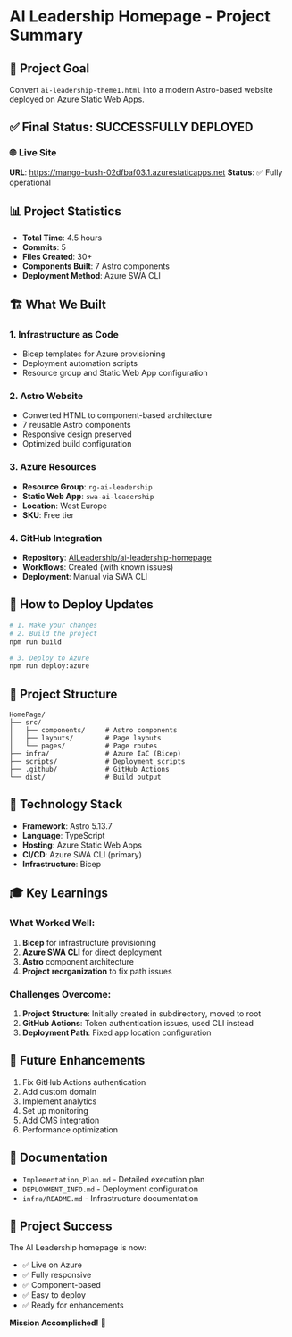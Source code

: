 # AI Leadership Homepage - Project Summary

## 🎯 Project Goal
Convert `ai-leadership-theme1.html` into a modern Astro-based website deployed on Azure Static Web Apps.

## ✅ Final Status: SUCCESSFULLY DEPLOYED

### 🌐 Live Site
**URL**: https://mango-bush-02dfbaf03.1.azurestaticapps.net
**Status**: ✅ Fully operational

## 📊 Project Statistics

- **Total Time**: 4.5 hours
- **Commits**: 5
- **Files Created**: 30+
- **Components Built**: 7 Astro components
- **Deployment Method**: Azure SWA CLI

## 🏗️ What We Built

### 1. Infrastructure as Code
- Bicep templates for Azure provisioning
- Deployment automation scripts
- Resource group and Static Web App configuration

### 2. Astro Website
- Converted HTML to component-based architecture
- 7 reusable Astro components
- Responsive design preserved
- Optimized build configuration

### 3. Azure Resources
- **Resource Group**: `rg-ai-leadership`
- **Static Web App**: `swa-ai-leadership`
- **Location**: West Europe
- **SKU**: Free tier

### 4. GitHub Integration
- **Repository**: [AILeadership/ai-leadership-homepage](https://github.com/AILeadership/ai-leadership-homepage)
- **Workflows**: Created (with known issues)
- **Deployment**: Manual via SWA CLI

## 🚀 How to Deploy Updates

```bash
# 1. Make your changes
# 2. Build the project
npm run build

# 3. Deploy to Azure
npm run deploy:azure
```

## 📁 Project Structure

```
HomePage/
├── src/
│   ├── components/     # Astro components
│   ├── layouts/        # Page layouts
│   └── pages/          # Page routes
├── infra/              # Azure IaC (Bicep)
├── scripts/            # Deployment scripts
├── .github/            # GitHub Actions
└── dist/               # Build output
```

## 🔧 Technology Stack

- **Framework**: Astro 5.13.7
- **Language**: TypeScript
- **Hosting**: Azure Static Web Apps
- **CI/CD**: Azure SWA CLI (primary)
- **Infrastructure**: Bicep

## 🎓 Key Learnings

### What Worked Well:
1. **Bicep** for infrastructure provisioning
2. **Azure SWA CLI** for direct deployment
3. **Astro** component architecture
4. **Project reorganization** to fix path issues

### Challenges Overcome:
1. **Project Structure**: Initially created in subdirectory, moved to root
2. **GitHub Actions**: Token authentication issues, used CLI instead
3. **Deployment Path**: Fixed app location configuration

## 🔮 Future Enhancements

1. Fix GitHub Actions authentication
2. Add custom domain
3. Implement analytics
4. Set up monitoring
5. Add CMS integration
6. Performance optimization

## 📝 Documentation

- `Implementation_Plan.md` - Detailed execution plan
- `DEPLOYMENT_INFO.md` - Deployment configuration
- `infra/README.md` - Infrastructure documentation

## 🎉 Project Success

The AI Leadership homepage is now:
- ✅ Live on Azure
- ✅ Fully responsive
- ✅ Component-based
- ✅ Easy to deploy
- ✅ Ready for enhancements

**Mission Accomplished!** 🚀